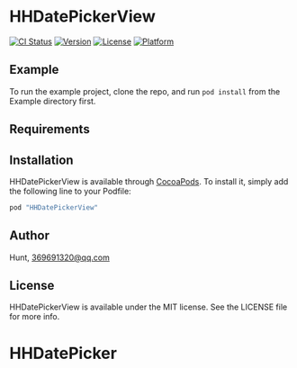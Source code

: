 # HHDatePickerView

[![CI Status](http://img.shields.io/travis/EX-HUANGZHIHANG001/HHDatePickerView.svg?style=flat)](https://travis-ci.org/Hunt/HHDatePickerView)
[![Version](https://img.shields.io/cocoapods/v/HHDatePickerView.svg?style=flat)](http://cocoapods.org/pods/HHDatePickerView)
[![License](https://img.shields.io/cocoapods/l/HHDatePickerView.svg?style=flat)](http://cocoapods.org/pods/HHDatePickerView)
[![Platform](https://img.shields.io/cocoapods/p/HHDatePickerView.svg?style=flat)](http://cocoapods.org/pods/HHDatePickerView)

## Example

To run the example project, clone the repo, and run `pod install` from the Example directory first.

## Requirements

## Installation

HHDatePickerView is available through [CocoaPods](http://cocoapods.org). To install
it, simply add the following line to your Podfile:

```ruby
pod "HHDatePickerView"
```

## Author

Hunt, 369691320@qq.com

## License

HHDatePickerView is available under the MIT license. See the LICENSE file for more info.
# HHDatePicker
